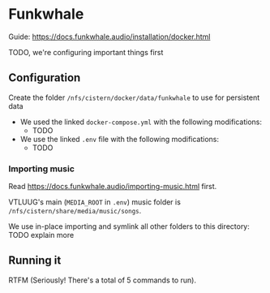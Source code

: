# Funkwhale

Guide: https://docs.funkwhale.audio/installation/docker.html


TODO, we're configuring important things first


## Configuration

Create the folder `/nfs/cistern/docker/data/funkwhale` to use for persistent data


* We used the linked `docker-compose.yml` with the following modifications:
    * TODO
* We use the linked `.env` file with the following modifications:
    * TODO


### Importing music

Read https://docs.funkwhale.audio/importing-music.html first.

VTLUUG's main (`MEDIA_ROOT` in `.env`) music folder is `/nfs/cistern/share/media/music/songs`.

We use in-place importing and symlink all other folders to this directory: TODO explain more



## Running it

RTFM (Seriously! There's a total of 5 commands to run).

